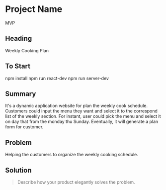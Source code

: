 # Project Name #
MVP
## Heading ##
Weekly Cooking Plan

## To Start ##
 npm install npm run react-dev npm run server-dev

## Summary ##
It's a dynamic application website for plan the weekly cook schedule. Customers could input the menu they want and select it to the correspond list of the weekly section. For instant, user could pick the menu and select it on day that from the monday thu Sunday. Eventually, it will generate a plan form for customer.

## Problem ##
Helping the customers to organize the weekly cooking schedule.

## Solution ##
  > Describe how your product elegantly solves the problem.
